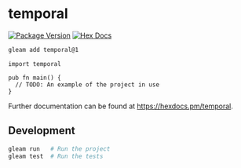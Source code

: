 # temporal

[![Package Version](https://img.shields.io/hexpm/v/temporal)](https://hex.pm/packages/temporal)
[![Hex Docs](https://img.shields.io/badge/hex-docs-ffaff3)](https://hexdocs.pm/temporal/)

```sh
gleam add temporal@1
```
```gleam
import temporal

pub fn main() {
  // TODO: An example of the project in use
}
```

Further documentation can be found at <https://hexdocs.pm/temporal>.

## Development

```sh
gleam run   # Run the project
gleam test  # Run the tests
```
